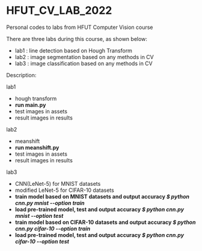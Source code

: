 # HFUT_CV_LAB_2022
Personal codes to labs from HFUT Computer Vision course

There are three labs during this course, as shown below:
- lab1 : line detection based on Hough Transform
- lab2 : image segmentation based on any methods in CV
- lab3 : image classification based on any methods in CV

Description:

lab1
- hough transform
- **run main.py**
- test images in assets
- result images in results

lab2
- meanshift
- **run meanshift.py**
- test images in assets
- result images in results

lab3
- CNN(LeNet-5) for MNIST datasets
- modified LeNet-5 for CIFAR-10 datasets
- **train model based on MNIST datasets and output accuracy *$ python cnn.py mnist --option train***
- **load pre-trained model, test and output accuracy *$ python cnn.py mnist --option test***
- **train model based on CIFAR-10 datasets and output accuracy *$ python cnn.py cifar-10 --option train***
- **load pre-trained model, test and output accuracy *$ python cnn.py cifar-10 --option test***
